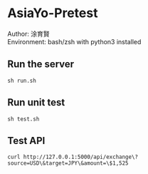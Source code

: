 # AsiaYo-Pretest

Author: 涂育賢  
Environment: bash/zsh with python3 installed

## Run the server

```
sh run.sh
```

## Run unit test

```
sh test.sh
```

## Test API

```
curl http://127.0.0.1:5000/api/exchange\?source=USD\&target=JPY\&amount=\$1,525
```
